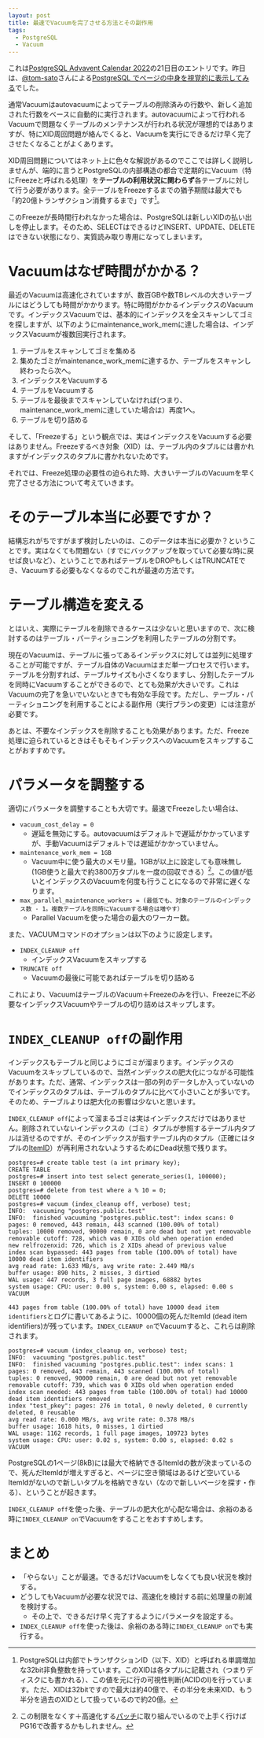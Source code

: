 ```yaml
---
layout: post
title: 最速でVacuumを完了させる方法とその副作用
tags:
  - PostgreSQL
  - Vacuum
---
```


これは[PostgreSQL Advavent Calendar 2022](https://qiita.com/advent-calendar/2022/postgresql)の21日目のエントリです。昨日は、[@tom-sato](https://qiita.com/tom-sato)さんによる[PostgreSQL でページの中身を視覚的に表示してみる](https://qiita.com/tom-sato/items/e91c7cd816bf3464a417)でした。

通常Vacuumはautovacuumによってテーブルの削除済みの行数や、新しく追加された行数をベースに自動的に実行されます。autovacuumによって行われるVacuumで問題なくテーブルのメンテナンスが行われる状況が理想的ではありますが、特にXID周回問題が絡んでくると、Vacuumを実行にできるだけ早く完了させたくなることがよくあります。

XID周回問題についてはネット上に色々な解説があるのでここでは詳しく説明しませんが、端的に言うとPostgreSQLの内部構造の都合で定期的にVacuum（特にFreezeと呼ばれる処理）を**テーブルの利用状況に関わらず**各テーブルに対して行う必要があります。全テーブルをFreezeするまでの猶予期間は最大でも「約20億トランザクション消費するまで」です[^xid]。

このFreezeが長時間行われなかった場合は、PostgreSQLは新しいXIDの払い出しを停止します。そのため、SELECTはできるけどINSERT、UPDATE、DELETEはできない状態になり、実質読み取り専用になってしまいます。

[^xid]: PostgreSQLは内部でトランザクションID（以下、XID）と呼ばれる単調増加な32bit非負整数を持っています。このXIDは各タプルに記載され（つまりディスクにも書かれる）、この値を元に行の可視性判断(ACIDのI)を行っています。ただ、XIDは32bitですので最大は約40億で、その半分を未来XID、もう半分を過去のXIDとして扱っているので約20億。

# Vacuumはなぜ時間がかかる？

最近のVacuumは高速化されていますが、数百GBや数TBレベルの大きいテーブルにはどうしても時間がかかります。特に時間がかかるインデックスのVacuumです。インデックスVacuumでは、基本的にインデックスを全スキャンしてゴミを探しますが、以下のようにmaintenance_work_memに達した場合は、インデックスVacuumが複数回実行されます。

1. テーブルをスキャンしてゴミを集める
  1. 集めたゴミがmaintenance_work_memに達するか、テーブルをスキャンし終わったら次へ。
2. インデックスをVacuumする
3. テーブルをVacuumする
  1. テーブルを最後までスキャンしていなければ(つまり、maintenance_work_memに達していた場合は）再度1へ。
4. テーブルを切り詰める

そして、「Freezeする」という観点では、実はインデックスをVacuumする必要はありません。Freezeするべき対象（XID）は、テーブル内のタプルには書かれますがインデックスのタプルに書かれないためです。

それでは、Freeze処理の必要性の迫られた時、大きいテーブルのVacuumを早く完了させる方法について考えていきます。

# そのテーブル本当に必要ですか？

結構忘れがちですがまず検討したいのは、このデータは本当に必要か？ということです。実はなくても問題ない（すでにバックアップを取っていて必要な時に戻せば良いなど）、ということであればテーブルをDROPもしくはTRUNCATEでき、Vacuumする必要もなくなるのでこれが最速の方法です。

# テーブル構造を変える

とはいえ、実際にテーブルを削除できるケースは少ないと思いますので、次に検討するのはテーブル・パーティショニングを利用したテーブルの分割です。

現在のVacuumは、テーブルに張ってあるインデックスに対しては並列に処理することが可能ですが、テーブル自体のVacuumはまだ単一プロセスで行います。テーブルを分割すれば、テーブルサイズも小さくなりますし、分割したテーブルを同時にVacuumすることができるので、とても効果が大きいです。これはVacuumの完了を急いでいないときでも有効な手段です。ただし、テーブル・パーティショニングを利用することによる副作用（実行プランの変更）には注意が必要です。

あとは、不要なインデックスを削除することも効果があります。ただ、Freeze処理に迫られているときはそもそもインデックスへのVacuumをスキップすることがおすすめです。

# パラメータを調整する

適切にパラメータを調整することも大切です。最速でFreezeしたい場合は、

* `vacuum_cost_delay = 0`
  * 遅延を無効にする。autovacuumはデフォルトで遅延がかかっていますが、手動Vacuumはデフォルトでは遅延がかかっていません。
* `maintenance_work_mem = 1GB`
  * Vacuum中に使う最大のメモリ量。1GBが以上に設定しても意味無し(1GB使うと最大で約3800万タプルを一度の回収できる）[^maintenance_work_mem]。この値が低いとインデックスのVacuumを何度も行うことになるので非常に遅くなります。
* `max_parallel_maintenance_workers = (最低でも、対象のテーブルのインデックス数 - 1。複数テーブルを同時にVacuumする場合は増やす）`
  * Parallel Vacuumを使った場合の最大のワーカー数。

[^maintenance_work_mem]: この制限をなくす＋高速化する[パッチ](https://www.postgresql.org/message-id/CAD21AoAfOZvmfR0j8VmZorZjL7RhTiQdVttNuC4W-Shdc2a-AA%40mail.gmail.com)に取り組んでいるので上手く行けばPG16で改善するかもしれません。

また、VACUUMコマンドのオプションは以下のように設定します。

* `INDEX_CLEANUP off`
  * インデックスVacuumをスキップする
* `TRUNCATE off`
  * Vacuumの最後に可能であればテーブルを切り詰める

これにより、VacuumはテーブルのVacuum＋Freezeのみを行い、Freezeに不必要なインデックスVacuumやテーブルの切り詰めはスキップします。

# `INDEX_CLEANUP off`の副作用

インデックスもテーブルと同じようにゴミが溜まります。インデックスのVacuumをスキップしているので、当然インデックスの肥大化につながる可能性があります。ただ、通常、インデックスは一部の列のデータしか入っていないのでインデックスのタプルは、テーブルのタプルに比べて小さいことが多いです。そのため、テーブルよりは肥大化の影響は少ないと思います。

`INDEX_CLEANUP off`によって溜まるゴミは実はインデックスだけではありません。削除されていないインデックスの（ゴミ）タプルが参照するテーブル内タプルは消せるのですが、そのインデックスが指すテーブル内のタプル（正確にはタプルの[ItemID](https://www.postgresql.jp/document/14/html/storage-page-layout.html#STORAGE-PAGE-LAYOUT-FIGURE)）が再利用されないようするためにDead状態で残ります。

```
postgres=# create table test (a int primary key);
CREATE TABLE
postgres=# insert into test select generate_series(1, 100000);
INSERT 0 100000
postgres=# delete from test where a % 10 = 0;
DELETE 10000
postgres=# vacuum (index_cleanup off, verbose) test;
INFO:  vacuuming "postgres.public.test"
INFO:  finished vacuuming "postgres.public.test": index scans: 0
pages: 0 removed, 443 remain, 443 scanned (100.00% of total)
tuples: 10000 removed, 90000 remain, 0 are dead but not yet removable
removable cutoff: 728, which was 0 XIDs old when operation ended
new relfrozenxid: 726, which is 2 XIDs ahead of previous value
index scan bypassed: 443 pages from table (100.00% of total) have 10000 dead item identifiers
avg read rate: 1.633 MB/s, avg write rate: 2.449 MB/s
buffer usage: 890 hits, 2 misses, 3 dirtied
WAL usage: 447 records, 3 full page images, 68882 bytes
system usage: CPU: user: 0.00 s, system: 0.00 s, elapsed: 0.00 s
VACUUM
```

`443 pages from table (100.00% of total) have 10000 dead item identifiers`とログに書いてあるように、10000個の死んだItemId (dead item identifiers)が残っています。`INDEX_CLEANUP on`でVacuumすると、これらは削除されます。

```
postgres=# vacuum (index_cleanup on, verbose) test;
INFO:  vacuuming "postgres.public.test"
INFO:  finished vacuuming "postgres.public.test": index scans: 1
pages: 0 removed, 443 remain, 443 scanned (100.00% of total)
tuples: 0 removed, 90000 remain, 0 are dead but not yet removable
removable cutoff: 739, which was 0 XIDs old when operation ended
index scan needed: 443 pages from table (100.00% of total) had 10000 dead item identifiers removed
index "test_pkey": pages: 276 in total, 0 newly deleted, 0 currently deleted, 0 reusable
avg read rate: 0.000 MB/s, avg write rate: 0.378 MB/s
buffer usage: 1618 hits, 0 misses, 1 dirtied
WAL usage: 1162 records, 1 full page images, 109723 bytes
system usage: CPU: user: 0.02 s, system: 0.00 s, elapsed: 0.02 s
VACUUM
```

PostgreSQLの1ページ(8kB)には最大で格納できるItemIdの数が決まっているので、死んだItemIdが増えすぎると、ページに空き領域はあるけど空いているItemIdがないので新しいタプルを格納できない（なので新しいページを探す・作る）、ということが起きます。

`INDEX_CLEANUP off`を使った後、テーブルの肥大化が心配な場合は、余裕のある時に`INDEX_CLEANUP on`でVacuumをすることをおすすめします。

# まとめ

* 「やらない」ことが最速。できるだけVacuumをしなくても良い状況を検討する。
* どうしてもVacuumが必要な状況では、高速化を検討する前に処理量の削減を検討する。
  * その上で、できるだけ早く完了するようにパラメータを設定する。
* `INDEX_CLEANUP off`を使った後は、余裕のある時に`INDEX_CLEANUP on`でも実行する。

